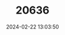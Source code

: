 ---
title: "20636"
category: "Spilocuscus maculatus"
draft: false
date: 2024-02-22 13:03:50
languages:
  English: ["Short-tailed Spotted Cuscus", "Spotted Phalanger", "Common Spotted Cuscus"]
  French: ["Couscous Tacheté", "Phalanger Tacheté"]
  Spanish; Castilian: ["Cuscús Manchado"]
---
